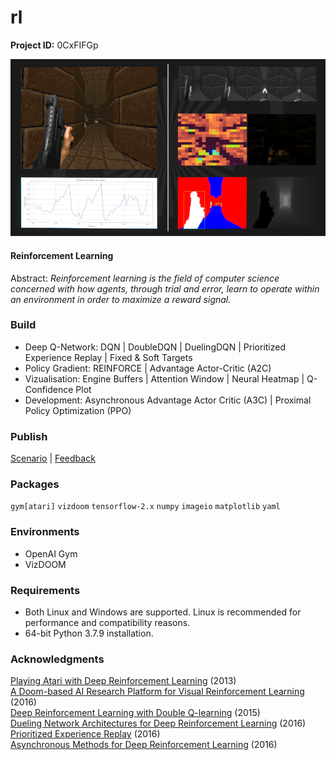 # rl

**Project ID:** 0CxFIFGp

![alt text](https://github.com/epochlab/rl/blob/main/sample.png)

#### Reinforcement Learning
Abstract: *Reinforcement learning is the field of computer science concerned with how agents, through trial and error, learn to operate within an environment in order to maximize a reward signal.*

### Build
- Deep Q-Network: DQN | DoubleDQN | DuelingDQN | Prioritized Experience Replay | Fixed & Soft Targets
- Policy Gradient: REINFORCE | Advantage Actor-Critic (A2C)
- Vizualisation: Engine Buffers | Attention Window | Neural Heatmap | Q-Confidence Plot
- Development: Asynchronous Advantage Actor Critic (A3C) | Proximal Policy Optimization (PPO)

### Publish
[Scenario](https://vimeo.com/649753590) | [Feedback](https://vimeo.com/649624495)

### Packages
`gym[atari]` `vizdoom` `tensorflow-2.x` `numpy` `imageio` `matplotlib` `yaml`

### Environments
- OpenAI Gym
- VizDOOM

### Requirements
- Both Linux and Windows are supported. Linux is recommended for performance and compatibility reasons.
- 64-bit Python 3.7.9 installation.

### Acknowledgments
[Playing Atari with Deep Reinforcement Learning](https://arxiv.org/pdf/1312.5602v1.pdf) (2013)<br />
[A Doom-based AI Research Platform for Visual Reinforcement Learning](https://arxiv.org/pdf/1605.02097.pdf) (2016)<br />
[Deep Reinforcement Learning with Double Q-learning](https://arxiv.org/pdf/1509.06461.pdf) (2015)<br />
[Dueling Network Architectures for Deep Reinforcement Learning](https://arxiv.org/pdf/1511.06581.pdf) (2016)<br />
[Prioritized Experience Replay](https://arxiv.org/pdf/1511.05952.pdf) (2016)<br />
[Asynchronous Methods for Deep Reinforcement Learning](https://arxiv.org/pdf/1602.01783.pdf) (2016)
